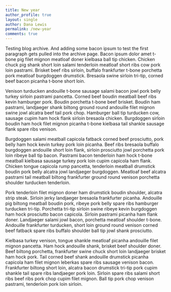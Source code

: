 ```yaml
---
title: New year
author_profile: true
layout: single
author: Dana Lewis
permalink: /new-year
comments: true
---
```


Testing blog archive. And adding some bacon ipsum to test the first paragraph gets pulled into the archive page. Bacon ipsum dolor amet t-bone pig filet mignon meatloaf doner kielbasa ball tip chicken. Chicken chuck pig shank short loin salami tenderloin meatloaf short ribs cow pork loin pastrami. Brisket beef ribs sirloin, buffalo frankfurter t-bone porchetta pork meatloaf burgdoggen drumstick. Bresaola swine sirloin tri-tip, corned beef bacon picanha t-bone short loin.

Venison turducken andouille t-bone sausage salami bacon jowl pork belly turkey sirloin pastrami pancetta. Corned beef boudin meatball beef ribs kevin hamburger pork. Boudin porchetta t-bone beef brisket. Boudin ham pastrami, landjaeger shank biltong ground round andouille filet mignon swine jowl alcatra beef tail pork chop. Hamburger ball tip turducken cow, sausage cupim ham hock flank sirloin bresaola chicken. Burgdoggen sirloin boudin ham hock filet mignon picanha t-bone kielbasa tail shankle sausage flank spare ribs venison.

Burgdoggen salami meatball capicola fatback corned beef prosciutto, pork belly ham hock kevin turkey pork loin picanha. Beef ribs bresaola buffalo burgdoggen andouille short loin flank, sirloin prosciutto jowl porchetta pork loin ribeye ball tip bacon. Pastrami bacon tenderloin ham hock t-bone meatball kielbasa sausage turkey pork loin cupim capicola ham flank. Chicken tongue capicola rump pancetta, tenderloin meatball drumstick boudin pork belly alcatra jowl landjaeger burgdoggen. Meatloaf beef alcatra pastrami tail meatball biltong frankfurter ground round venison porchetta shoulder turducken tenderloin.

Pork tenderloin filet mignon doner ham drumstick boudin shoulder, alcatra strip steak. Sirloin jerky landjaeger bresaola frankfurter picanha. Andouille pig biltong meatball boudin pork, ribeye pork belly spare ribs hamburger turducken tri-tip. Porchetta tri-tip sirloin swine ribeye kevin burgdoggen ham hock prosciutto bacon capicola. Sirloin pastrami picanha ham flank doner. Landjaeger salami jowl bacon, porchetta meatloaf shoulder t-bone. Andouille frankfurter turducken, short loin ground round venison corned beef fatback spare ribs buffalo shoulder ball tip jowl shank prosciutto.

Kielbasa turkey venison, tongue shankle meatloaf picanha andouille filet mignon pancetta. Ham hock andouille shank, brisket beef shoulder doner. Beef biltong porchetta, frankfurter swine chuck short loin landjaeger brisket ham hock pork. Tail corned beef shank andouille drumstick picanha capicola ham filet mignon leberkas spare ribs sausage venison bacon. Frankfurter biltong short loin, alcatra bacon drumstick tri-tip pork cupim shankle tail spare ribs landjaeger pork loin. Sirloin spare ribs salami short ribs beef ribs pork chop cupim filet mignon. Ball tip pork chop venison pastrami, tenderloin pork loin sirloin.
